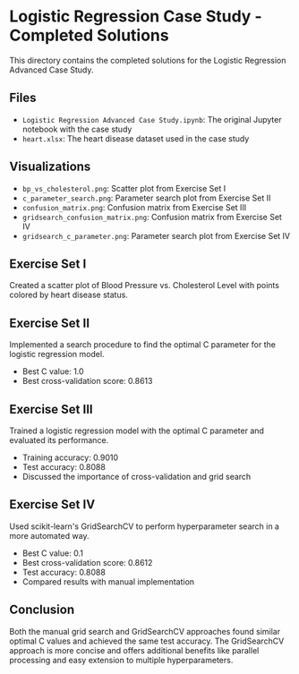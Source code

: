 # Logistic Regression Case Study - Completed Solutions

This directory contains the completed solutions for the Logistic Regression Advanced Case Study.

## Files

- `Logistic Regression Advanced Case Study.ipynb`: The original Jupyter notebook with the case study
- `heart.xlsx`: The heart disease dataset used in the case study

## Visualizations

- `bp_vs_cholesterol.png`: Scatter plot from Exercise Set I
- `c_parameter_search.png`: Parameter search plot from Exercise Set II
- `confusion_matrix.png`: Confusion matrix from Exercise Set III
- `gridsearch_confusion_matrix.png`: Confusion matrix from Exercise Set IV
- `gridsearch_c_parameter.png`: Parameter search plot from Exercise Set IV

## Exercise Set I
Created a scatter plot of Blood Pressure vs. Cholesterol Level with points colored by heart disease status.

## Exercise Set II
Implemented a search procedure to find the optimal C parameter for the logistic regression model.
- Best C value: 1.0
- Best cross-validation score: 0.8613

## Exercise Set III
Trained a logistic regression model with the optimal C parameter and evaluated its performance.
- Training accuracy: 0.9010
- Test accuracy: 0.8088
- Discussed the importance of cross-validation and grid search

## Exercise Set IV
Used scikit-learn's GridSearchCV to perform hyperparameter search in a more automated way.
- Best C value: 0.1
- Best cross-validation score: 0.8612
- Test accuracy: 0.8088
- Compared results with manual implementation

## Conclusion
Both the manual grid search and GridSearchCV approaches found similar optimal C values and achieved the same test accuracy. The GridSearchCV approach is more concise and offers additional benefits like parallel processing and easy extension to multiple hyperparameters.
